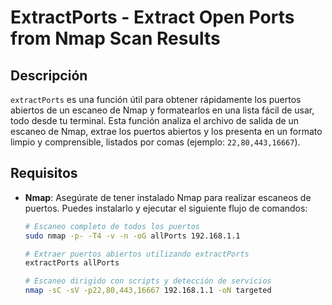 # ExtractPorts - Extract Open Ports from Nmap Scan Results

## Descripción

`extractPorts` es una función útil para obtener rápidamente los puertos abiertos de un escaneo de Nmap y formatearlos en una lista fácil de usar, todo desde tu terminal. Esta función analiza el archivo de salida de un escaneo de Nmap, extrae los puertos abiertos y los presenta en un formato limpio y comprensible, listados por comas (ejemplo: `22,80,443,16667`).

## Requisitos

- **Nmap**: Asegúrate de tener instalado Nmap para realizar escaneos de puertos. Puedes instalarlo y ejecutar el siguiente flujo de comandos:

  ```bash
  # Escaneo completo de todos los puertos
  sudo nmap -p- -T4 -v -n -oG allPorts 192.168.1.1
  
  # Extraer puertos abiertos utilizando extractPorts
  extractPorts allPorts
  
  # Escaneo dirigido con scripts y detección de servicios
  nmap -sC -sV -p22,80,443,16667 192.168.1.1 -oN targeted
